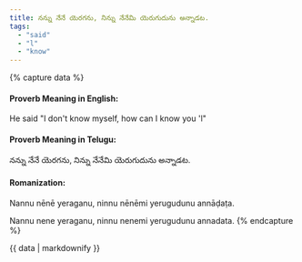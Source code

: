 ```yaml
---
title: నన్ను నేనే యెరగను, నిన్ను నేనేమి యెరుగుదును అన్నాడట.
tags:
  - "said"
  - "l"
  - "know"
---
```


{% capture data %}
#### Proverb Meaning in English:
He said "I don't know myself, how can I know you 'l"

#### Proverb Meaning in Telugu:
నన్ను నేనే యెరగను, నిన్ను నేనేమి యెరుగుదును అన్నాడట.

#### Romanization:
Nannu nēnē yeraganu, ninnu nēnēmi yerugudunu annāḍaṭa.

Nannu nene yeraganu, ninnu nenemi yerugudunu annadata.
{% endcapture %}

{{ data | markdownify }}

